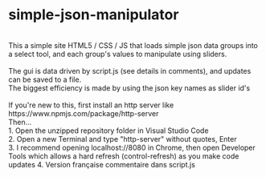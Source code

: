 # simple-json-manipulator
<br>
This a simple site HTML5 / CSS / JS that loads simple json data groups into a select tool, and each group's values to manipulate using sliders.<br>
<br>
The gui is data driven by script.js (see details in comments), and updates can be saved to a file.<br>
The biggest efficiency is made by using the json key names as slider id's<br>
<br>
If you're new to this, first install an http server like https://www.npmjs.com/package/http-server<br>
Then...<br>
1. Open the unzipped repository folder in Visual Studio Code<br>
2. Open a new Terminal and type "http-server" without quotes, Enter<br>
3. I recommend opening localhost://8080 in Chrome, then open Developer Tools which allows a hard refresh (control-refresh) as you make code updates
4. Version française commentaire dans script.js